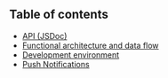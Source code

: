 ## Table of contents
* [API (JSDoc)](API.md)
* [Functional architecture and data flow](ARCH.md)
* [Development environment](DEV.md)
* [Push Notifications](PUSHNOTIF.md)
